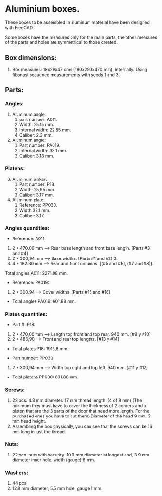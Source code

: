 # Aluminium boxes.

These boxes to be assembled in aluminum material have been designed with FreeCAD.

Some boxes have the measures only for the main parts, the other measures of the parts and holes are symmetrical to those created.
## Box dimensions:

1. Box measures: 18x29x47 cms (180x290x470 mm), internally. Using fibonasi sequence measurements with seeds 1 and 3.

## Parts:

### Angles:

1. Aluminum angle:
   1. part number: A011.
   2. Width: 25.15 mm.
   3. Internal width: 22.85 mm.
   4. Caliber: 2.3 mm.
2. Aluminum angle:
   1. Part number: PA019.
   2. Internal width: 38.1 mm.
   3. Caliber: 3.18 mm.

### Platens:

3. Aluminum sinker:
   1. Part number: P18.
   2. Width: 25,65 mm.
   3. Caliber: 3.17 mm.
4. Aluminum plate:
   1. Reference: PP030.
   2. Width 38.1 mm.
   3. Caliber: 3.17.

### Angles quantities:

* Reference: A011:

1. 2 * 470.00 mm --> Rear base length and front base length. [Parts #3 and #4]
2. 2 * 300,94 mm --> Base widths.  [Parts #1 and #2] 3.
3. 4 * 182.30 mm --> Rear and front columns. [(#5 and #6), (#7 and #8)].

Total angles A011: 2271.08 mm.


* Reference: PA019:

1. 2 * 300.94 --> Cover widths. [Parts #15 and #16]

* Total angles PA019: 601.88 mm.


### Plates quantities:

* Part #: P18:

1. 2 * 470,00 mm --> Length top front and top rear. 940 mm. [#9 y #10]
2. 2 * 486,90 --> Front and rear top lengths. [#13 y #14]

* Total plates P18: 1913,8 mm.

* Part number: PP030:

1. 2 * 300,94 mm --> Width top right and top left. 940 mm. [#11 y #12]

* Total platens PP030: 601.88 mm.

### Screws:

1. 22 pcs. 4.8 mm diameter. 17 mm thread length. (4 of 8 mm) (The minimum they must have to cover the thickness of 2 corners and a platen that are the 3 parts of the door that need more length. For the purchased ones you have to cut them) Diameter of the head 9 mm. 3 mm head height.
2. Assembling the box physically, you can see that the screws can be 16 mm long in just the thread.

### Nuts:

1. 22 pcs. nuts with security. 10.9 mm diameter at longest end, 3.9 mm diameter inner hole, width (gauge) 6 mm.

### Washers:

1. 44 pcs.
2. 12.8 mm diameter, 5.5 mm hole, gauge 1 mm.